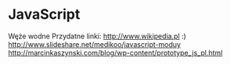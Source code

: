JavaScript
==========
Węże wodne
Przydatne linki:
http://www.wikipedia.pl :)
http://www.slideshare.net/medikoo/javascript-moduy
http://marcinkaszynski.com/blog/wp-content/prototype_js_pl.html